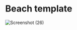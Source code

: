 # Beach template
![Screenshot (26)](https://user-images.githubusercontent.com/62923466/118396878-2c8d1280-b66f-11eb-87e4-3c1846b56241.png)

